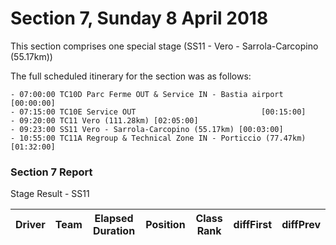 # Section 7, Sunday 8 April 2018

This section comprises one special stage (SS11 - Vero - Sarrola-Carcopino (55.17km))

The full scheduled itinerary for the section was as follows:

	- 07:00:00 TC10D Parc Ferme OUT & Service IN - Bastia airport  [00:00:00]
	- 07:15:00 TC10E Service OUT                            [00:15:00]
	- 09:20:00 TC11 Vero (111.28km) [02:05:00]
	- 09:23:00 SS11 Vero - Sarrola-Carcopino (55.17km) [00:03:00]
	- 10:55:00 TC11A Regroup & Technical Zone IN - Porticcio (77.47km) [01:32:00]

### Section 7 Report

Stage Result - SS11

|Driver|Team|Elapsed Duration|Position|Class Rank|diffFirst|diffPrev|
|------|----|----------------|--------|----------|---------|--------|



